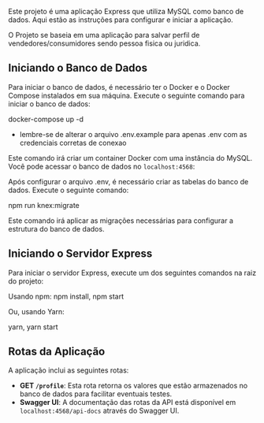 
Este projeto é uma aplicação Express que utiliza MySQL como banco de dados. Aqui estão as instruções para configurar e iniciar a aplicação.

O Projeto se baseia em uma aplicação para salvar perfil de vendedores/consumidores sendo pessoa fisica ou juridica.

## Iniciando o Banco de Dados

Para iniciar o banco de dados, é necessário ter o Docker e o Docker Compose instalados em sua máquina. Execute o seguinte comando para iniciar o banco de dados:

docker-compose up -d

* lembre-se de alterar o arquivo .env.example para apenas .env com as credenciais corretas de conexao

Este comando irá criar um container Docker com uma instância do MySQL. Você pode acessar o banco de dados no `localhost:4568`:

Após configurar o arquivo .env, é necessário criar as tabelas do banco de dados. Execute o seguinte comando:

npm run knex:migrate

Este comando irá aplicar as migrações necessárias para configurar a estrutura do banco de dados.

## Iniciando o Servidor Express

Para iniciar o servidor Express, execute um dos seguintes comandos na raiz do projeto:

Usando npm:
npm install,
npm start


Ou, usando Yarn:

yarn,
yarn start

##

## Rotas da Aplicação

A aplicação inclui as seguintes rotas:

- **GET `/profile`**: Esta rota retorna os valores que estão armazenados no banco de dados para facilitar eventuais testes.
- **Swagger UI**: A documentação das rotas da API está disponível em `localhost:4568/api-docs` através do Swagger UI.
